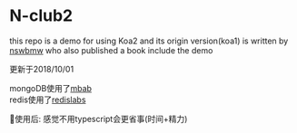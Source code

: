 # N-club2

this repo is a demo for using Koa2
and its origin version(koa1) is written by [nswbmw](https://github.com/nswbmw/N-club) who also published a book include the demo

更新于2018/10/01

mongoDB使用了[mbab](https://mlab.com/)  
redis使用了[redislabs](https://redislabs.com/)

使用后: 感觉不用typescript会更省事(时间+精力)